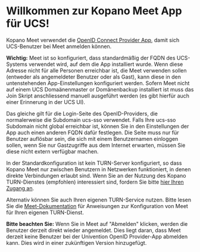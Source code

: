 # Willkommen zur Kopano Meet App für UCS!

Kopano Meet verwendet die [OpenID Connect Provider App](#module=appcenter:appcenter:appcenter:0:id:openid-connect-provider), damit sich UCS-Benutzer bei Meet anmelden können.

**Wichtig:** Meet ist so konfiguriert, dass standardmäßig der FQDN des UCS-Systems verwendet wird, auf dem die App installiert wurde. Wenn diese Adresse nicht für alle Personen erreichbar ist, die Meet verwenden sollen (entweder als angemeldeter Benutzer oder als Gast), kann diese in den untenstehenden App-Einstellungen konfiguriert werden. Sofern Meet nicht auf einem UCS Domaänenmaster or Domänenbackup installiert ist muss das Join Skript anschliessend manuell ausgeführt werden (es gibt hierfür auch einer Erinnerung in der UCS UI).

Das gleiche gilt für die Login-Seite des OpenID-Providers, die normalerweise die Subdomain ucs-sso verwendet. Falls Ihre ucs-sso Subdomain nicht global erreichbar ist, können Sie in den Einstellungen der App auch einen anderen FQDN dafür festlegen. Die Seite muss nur für Benutzer auflösbar sein, die sich mit einem Benutzernamen einloggen sollen, wenn Sie nur Gastzugriffe aus dem Internet erwarten, müssen Sie diese nicht extern verfügbar machen.

In der Standardkonfiguration ist kein TURN-Server konfiguriert, so dass Kopano Meet nur zwischen Benutzern in Netzwerken funktioniert, in denen direkte Verbindungen erlaubt sind. Wenn Sie an der Nutzung des Kopano TURN-Dienstes (empfohlen) interessiert sind, fordern Sie bitte [hier Ihren Zugang an](https://meet-app.io/free-unsupported-community-package).

Alternativ können Sie auch Ihren eigenen TURN-Service nutzen. Bitte lesen Sie die [Meet-Dokumentation](https://documentation.kopano.io/kopano_meet_manual/) für Anweisungen zur Konfiguration von Meet für Ihren eigenen TURN-Dienst.

**Bitte beachten Sie:** Wenn Sie in Meet auf "Abmelden" klicken, werden die Benutzer derzeit direkt wieder angemeldet. Dies liegt daran, dass Meet derzeit keine Benutzer bei der Univention OpenID Provider-App abmelden kann. Dies wird in einer zukünftigen Version hinzugefügt.
